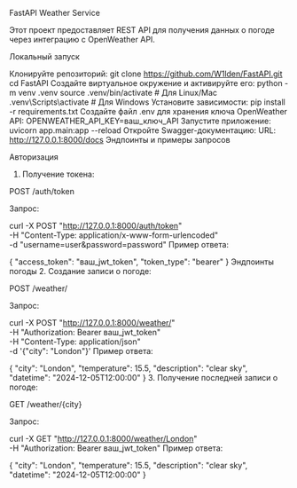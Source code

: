 FastAPI Weather Service

Этот проект предоставляет REST API для получения данных о погоде через интеграцию с OpenWeather API.

Локальный запуск

Клонируйте репозиторий:
git clone https://github.com/W1lden/FastAPI.git
cd FastAPI
Создайте виртуальное окружение и активируйте его:
python -m venv .venv
source .venv/bin/activate  # Для Linux/Mac
.venv\Scripts\activate     # Для Windows
Установите зависимости:
pip install -r requirements.txt
Создайте файл .env для хранения ключа OpenWeather API:
OPENWEATHER_API_KEY=ваш_ключ_API
Запустите приложение:
uvicorn app.main:app --reload
Откройте Swagger-документацию:
URL: http://127.0.0.1:8000/docs
Эндпоинты и примеры запросов

Авторизация
1. Получение токена:

POST /auth/token

Запрос:

curl -X POST "http://127.0.0.1:8000/auth/token" \
-H "Content-Type: application/x-www-form-urlencoded" \
-d "username=user&password=password"
Пример ответа:

{
    "access_token": "ваш_jwt_token",
    "token_type": "bearer"
}
Эндпоинты погоды
2. Создание записи о погоде:

POST /weather/

Запрос:

curl -X POST "http://127.0.0.1:8000/weather/" \
-H "Authorization: Bearer ваш_jwt_token" \
-H "Content-Type: application/json" \
-d '{"city": "London"}'
Пример ответа:

{
    "city": "London",
    "temperature": 15.5,
    "description": "clear sky",
    "datetime": "2024-12-05T12:00:00"
}
3. Получение последней записи о погоде:

GET /weather/{city}

Запрос:

curl -X GET "http://127.0.0.1:8000/weather/London" \
-H "Authorization: Bearer ваш_jwt_token"
Пример ответа:

{
    "city": "London",
    "temperature": 15.5,
    "description": "clear sky",
    "datetime": "2024-12-05T12:00:00"
}
